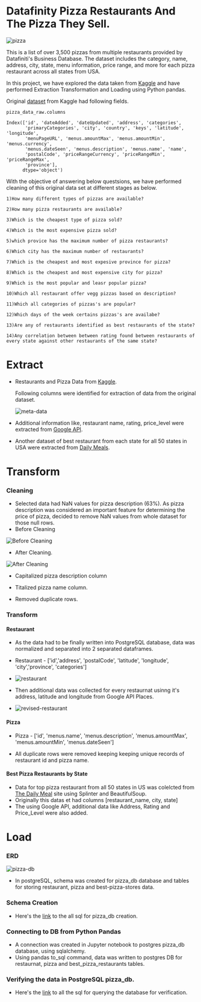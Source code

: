 # Datafinity Pizza Restaurants And The Pizza They Sell.

![pizza](Images/pizza.png)

This is a list of over 3,500 pizzas from multiple restaurants provided by Datafiniti's Business Database. The dataset includes the category, name, address, city, state, menu information, price range, and more for each pizza restaurant across all states from USA.

In this project, we have explored the data taken from [Kaggle](https://www.kaggle.com/datafiniti/pizza-restaurants-and-the-pizza-they-sell) and have performed Extraction Transformation and Loading using Python pandas.

Original [dataset](../Resources/Datafiniti_Pizza_Restaurants_and_the_Pizza_They_Sell_May19.csv) from Kaggle had following fields.
```
pizza_data_raw.columns

Index(['id', 'dateAdded', 'dateUpdated', 'address', 'categories',
       'primaryCategories', 'city', 'country', 'keys', 'latitude', 'longitude',
       'menuPageURL', 'menus.amountMax', 'menus.amountMin', 'menus.currency',
       'menus.dateSeen', 'menus.description', 'menus.name', 'name',
       'postalCode', 'priceRangeCurrency', 'priceRangeMin', 'priceRangeMax',
       'province'],
      dtype='object')
```

With the objective of answering below questsions, we have performed cleaning  of this original data set at different stages as below.
```
1)How many different types of pizzas are available?

2)How many pizza restaurants are available?

3)Which is the cheapest type of pizza sold?

4)Which is the most expensive pizza sold?

5)which provice has the maximum number of pizza restaurants?

6)Which city has the maximum number of restaurants?

7)Which is the cheapest and most expesive province for pizza?

8)Which is the cheapest and most expensive city for pizza?

9)Which is the most popular and leasr popular pizza?

10)Which all restaurant offer vegg pizzas based on description?

11)Which all categories of pizzas's are popular?

12)Which days of the week certains pizzas's are availabe?

13)Are any of restaurants identified as best restaurants of the state?

14)Any correlation between between rating found between restaurants of every state against other restaurants of the same state?

```
# Extract

 - Restaurants and Pizza Data from [Kaggle](https://www.kaggle.com/datafiniti/pizza-restaurants-and-the-pizza-they-sell).
 
   Following columns were identified for extraction of data from the original dataset.
   
   ![meta-data](Images/meta_data.png)
   
 - Additional information like, restaurant name, rating, price_level were extracted from [Google API](https://developers.google.com/places/web-service/details).
 
 - Another dataset of best restaurant from each state for all 50 states in USA were extracted from [Daily Meals](https://www.thedailymeal.com/eat/best-pizza-every-state-slideshow).

# Transform

### Cleaning

  - Selected data had NaN values for pizza description (63%). As pizza description was considered an important feature for determining the price of pizza, decided to remove NaN values from whole dataset for those null rows.  
  - Before Cleaning
  
  ![Before Cleaning](Images/info.png)
  
  - After Cleaning.
  
  ![After Cleaning](Images/info-after-nan.png)
  
  - Capitalized pizza description column
  
  - Titalized pizza name column.
  
  - Removed duplicate rows.

### Transform

#### Restaurant

  - As the data had to be finally written into PostgreSQL database, data was normalized and separated into 2 separated dataframes.
  
  - Restaurant - ['id','address', 'postalCode', 'latitude', 'longitude', 'city','province', 'categories']
  
  - ![restaurant](Images/restaurant.png)
  
  - Then additional data was collected for every restaurnat usinng it's address, latitude and longitude from Google API Places.
  
  - ![revised-restaurant](Images/restaurant-after-api.png)

#### Pizza

  - Pizza - ['id', 'menus.name', 'menus.description', 'menus.amountMax', 'menus.amountMin', 'menus.dateSeen']
  
  - All duplicate rows were removed keeping keeping unique records of restaurant id and pizza name.

#### Best Pizza Restaurants by State

  - Data for top pizza restaurant from all 50 states in US was colelcted from [The Daily Meal](https://www.thedailymeal.com/eat/best-pizza-every-state-slideshow/slide-17) site using Splinter and BeautifulSoup. 
  - Originally this datas et had columns [restaurant_name,	city,	state]
  - The using Google API, additional data like Address, Rating and Price_Level were also added.

# Load

### ERD

  ![pizza-db](Images/PIZZA_DB.png)
  
  - In postgreSQL, schema was created for pizza_db database and tables for storing restaurant, pizza and best-pizza-stores data.

### Schema Creation

  - Here's the [link](sql/schema.sql) to the all sql for pizza_db creation.

### Connecting to DB from Python Pandas

  - A connection was created in Jupyter notebook to postgres pizza_db database, using sqlalchemy.
  - Using pandas to_sql command, data was written to postgres DB for restaurnat, pizza and best_pizza_restaurants tables.

### Verifying the data in PostgreSQL pizza_db.

   - Here's the [link](sql/query.sql) to all the sql for querying the database for verification.

